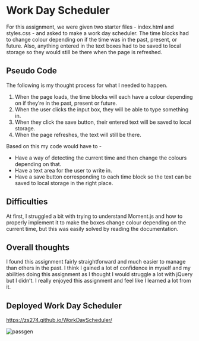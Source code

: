# Work Day Scheduler

For this assignment, we were given two starter files - index.html and styles.css - and asked to make a work day scheduler. The time blocks had to change colour depending on if the time was in the past, present, or future. Also, anything entered in the text boxes had to be saved to local storage so they would still be there when the page is refreshed.

## Pseudo Code

The following is my thought process for what I needed to happen.
1. When the page loads, the time blocks will each have a colour depending on if they’re in the past, present or future.
2. When the user clicks the input box, they will be able to type something in.
3. When they click the save button, their entered text will be saved to local storage.
4. When the page refreshes, the text will still be there. 

Based on this my code would have to - 
- Have a way of detecting the current time and then change the colours depending on that.
- Have a text area for the user to write in.
- Have a save button corresponding to each time block so the text can be saved to local storage in the right place.

## Difficulties

At first, I struggled a bit with trying to understand Moment.js and how to properly implement it to make the boxes change colour depending on the current time, but this was easily solved by reading the documentation. 

## Overall thoughts

I found this assignment fairly straightforward and much easier to manage than others in the past. I think I gained a lot of confidence in myself and my abilities doing this assignment as I thought I would struggle a lot with jQuery but I didn’t. I really enjoyed this assignment and feel like I learned a lot from it. 

## Deployed Work Day Scheduler
https://zs274.github.io/WorkDayScheduler/



![passgen](https://user-images.githubusercontent.com/74627515/104839085-e093b200-58b6-11eb-9a86-e12d2c203fd5.gif)
